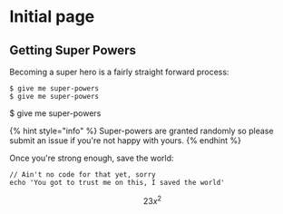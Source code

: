 # Initial page

## Getting Super Powers

Becoming a super hero is a fairly straight forward process:

```
$ give me super-powers
$ give me super-powers
```

$ give me super-powers

{% hint style="info" %}
 Super-powers are granted randomly so please submit an issue if you're not happy with yours.
{% endhint %}

Once you're strong enough, save the world:

```
// Ain't no code for that yet, sorry
echo 'You got to trust me on this, I saved the world'
```

$$ 23x^2 $$ 

